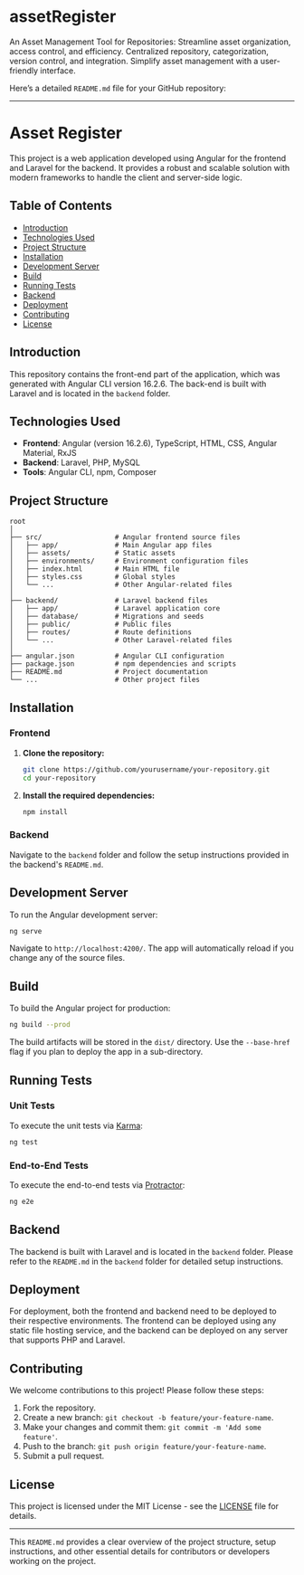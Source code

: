 # assetRegister
An Asset Management Tool for Repositories: Streamline asset organization, access control, and efficiency. Centralized repository, categorization, version control, and integration. Simplify asset management with a user-friendly interface.


Here’s a detailed `README.md` file for your GitHub repository:

---

# Asset Register

This project is a web application developed using Angular for the frontend and Laravel for the backend. It provides a robust and scalable solution with modern frameworks to handle the client and server-side logic.

## Table of Contents

- [Introduction](#introduction)
- [Technologies Used](#technologies-used)
- [Project Structure](#project-structure)
- [Installation](#installation)
- [Development Server](#development-server)
- [Build](#build)
- [Running Tests](#running-tests)
- [Backend](#backend)
- [Deployment](#deployment)
- [Contributing](#contributing)
- [License](#license)

## Introduction

This repository contains the front-end part of the application, which was generated with Angular CLI version 16.2.6. The back-end is built with Laravel and is located in the `backend` folder.

## Technologies Used

- **Frontend**: Angular (version 16.2.6), TypeScript, HTML, CSS, Angular Material, RxJS
- **Backend**: Laravel, PHP, MySQL
- **Tools**: Angular CLI, npm, Composer

## Project Structure

```plaintext
root
│
├── src/                  # Angular frontend source files
│   ├── app/              # Main Angular app files
│   ├── assets/           # Static assets
│   ├── environments/     # Environment configuration files
│   ├── index.html        # Main HTML file
│   ├── styles.css        # Global styles
│   └── ...               # Other Angular-related files
│
├── backend/              # Laravel backend files
│   ├── app/              # Laravel application core
│   ├── database/         # Migrations and seeds
│   ├── public/           # Public files
│   ├── routes/           # Route definitions
│   └── ...               # Other Laravel-related files
│
├── angular.json          # Angular CLI configuration
├── package.json          # npm dependencies and scripts
├── README.md             # Project documentation
└── ...                   # Other project files
```

## Installation

### Frontend

1. **Clone the repository:**

   ```bash
   git clone https://github.com/yourusername/your-repository.git
   cd your-repository
   ```

2. **Install the required dependencies:**

   ```bash
   npm install
   ```

### Backend

Navigate to the `backend` folder and follow the setup instructions provided in the backend's `README.md`.

## Development Server

To run the Angular development server:

```bash
ng serve
```

Navigate to `http://localhost:4200/`. The app will automatically reload if you change any of the source files.

## Build

To build the Angular project for production:

```bash
ng build --prod
```

The build artifacts will be stored in the `dist/` directory. Use the `--base-href` flag if you plan to deploy the app in a sub-directory.

## Running Tests

### Unit Tests

To execute the unit tests via [Karma](https://karma-runner.github.io):

```bash
ng test
```

### End-to-End Tests

To execute the end-to-end tests via [Protractor](http://www.protractortest.org/):

```bash
ng e2e
```

## Backend

The backend is built with Laravel and is located in the `backend` folder. Please refer to the `README.md` in the `backend` folder for detailed setup instructions.

## Deployment

For deployment, both the frontend and backend need to be deployed to their respective environments. The frontend can be deployed using any static file hosting service, and the backend can be deployed on any server that supports PHP and Laravel.

## Contributing

We welcome contributions to this project! Please follow these steps:

1. Fork the repository.
2. Create a new branch: `git checkout -b feature/your-feature-name`.
3. Make your changes and commit them: `git commit -m 'Add some feature'`.
4. Push to the branch: `git push origin feature/your-feature-name`.
5. Submit a pull request.

## License

This project is licensed under the MIT License - see the [LICENSE](LICENSE) file for details.

---

This `README.md` provides a clear overview of the project structure, setup instructions, and other essential details for contributors or developers working on the project.
